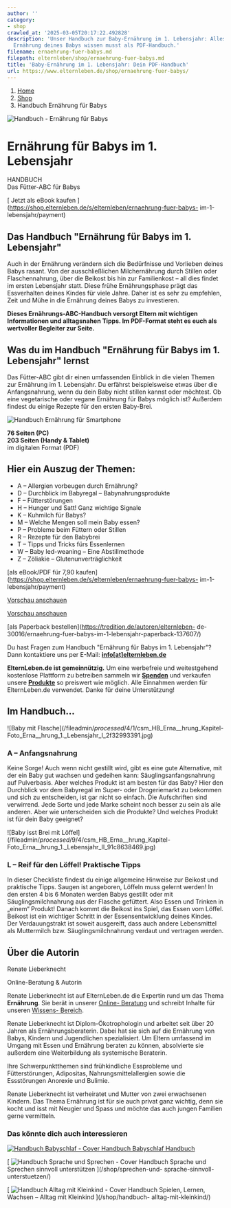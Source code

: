 ```yaml
---
author: ''
category:
- shop
crawled_at: '2025-03-05T20:17:22.492828'
description: 'Unser Handbuch zur Baby-Ernährung im 1. Lebensjahr: Alles was du zur
  Ernährung deines Babys wissen musst als PDF-Handbuch.'
filename: ernaehrung-fuer-babys.md
filepath: elternleben/shop/ernaehrung-fuer-babys.md
title: 'Baby-Ernährung im 1. Lebensjahr: Dein PDF-Handbuch'
url: https://www.elternleben.de/shop/ernaehrung-fuer-babys/
---
```


  1. [ Home ](/)
  2. [ Shop ](/shop)
  3. Handbuch Ernährung für Babys

![Handbuch - Ernährung für
Babys](/fileadmin/_processed_/b/8/csm_Keyvisual_Ernaehrung_1_Lebensjahr_d937dd43a0.jpg)

#  Ernährung für Babys im 1. Lebensjahr

HANDBUCH  
Das Fütter-ABC für Babys

[ Jetzt als eBook kaufen
](https://shop.elternleben.de/s/elternleben/ernaehrung-fuer-babys-
im-1-lebensjahr/payment)

##  Das Handbuch "Ernährung für Babys im 1. Lebensjahr"

Auch in der Ernährung verändern sich die Bedürfnisse und Vorlieben deines
Babys rasant. Von der ausschließlichen Milchernährung durch Stillen oder
Flaschennahrung, über die Beikost bis hin zur Familienkost – all dies findet
im ersten Lebensjahr statt. Diese frühe Ernährungsphase prägt das Essverhalten
deines Kindes für viele Jahre. Daher ist es sehr zu empfehlen, Zeit und Mühe
in die Ernährung deines Babys zu investieren.

**Dieses Ernährungs-ABC-Handbuch versorgt Eltern mit wichtigen Informationen
und alltagsnahen Tipps. Im PDF-Format steht es euch als wertvoller Begleiter
zur Seite.**

##  Was du im Handbuch "Ernährung für Babys im 1. Lebensjahr" lernst

Das Fütter-ABC gibt dir einen umfassenden Einblick in die vielen Themen zur
Ernährung im 1. Lebensjahr. Du erfährst beispielsweise etwas über die
Anfangsnahrung, wenn du dein Baby nicht stillen kannst oder möchtest. Ob eine
vegetarische oder vegane Ernährung für Babys möglich ist? Außerdem findest du
einige Rezepte für den ersten Baby-Brei.

![Handbuch Ernährung für
Smartphone](/fileadmin/_processed_/0/2/csm_Erna__hrung_mobile_959f91dce8.png)

**76 Seiten (PC)  
203 Seiten (Handy & Tablet)**  
im digitalen Format (PDF)

## Hier ein Auszug der Themen:

  * A – Allergien vorbeugen durch Ernährung?
  * D – Durchblick im Babyregal – Babynahrungsprodukte
  * F – Fütterstörungen
  * H – Hunger und Satt! Ganz wichtige Signale
  * K – Kuhmilch für Babys?
  * M – Welche Mengen soll mein Baby essen?
  * P – Probleme beim Füttern oder Stillen
  * R – Rezepte für den Babybrei
  * T – Tipps und Tricks fürs Essenlernen
  * W – Baby led-weaning – Eine Abstillmethode
  * Z – Zöliakie – Glutenunverträglichkeit

[als eBook/PDF für 7,90
kaufen](https://shop.elternleben.de/s/elternleben/ernaehrung-fuer-babys-
im-1-lebensjahr/payment)

[Vorschau
anschauen](/fileadmin/Startseite/5_Shop/Handbuecher/Previews/Ernaehrung_im_1_Lebensjahr_Handbuch_Smartphone_Vorschau.pdf)

[Vorschau
anschauen](/fileadmin/Startseite/5_Shop/Handbuecher/Previews/Ernaehrung_im_1_Lebensjahr_Handbuch_Desktop_Vorschau.pdf)

[als Paperback bestellen](https://tredition.de/autoren/elternleben-
de-30016/ernaehrung-fuer-babys-im-1-lebensjahr-paperback-137607/)

Du hast Fragen zum Handbuch "Ernährung für Babys im 1. Lebensjahr"?  
Dann kontaktiere uns per E-Mail:
**[info[at]elternleben.de](javascript:linkTo_UnCryptMailto\(%27nbjmup%2BjogpAfmufsomfcfo%5C%2Fef%27\);)**

**ElternLeben.de ist gemeinnützig.** Um eine werbefreie und weitestgehend
kostenlose Plattform zu betreiben sammeln wir
**[Spenden](https://www.elternleben.de/spenden/)** und verkaufen unsere
**[Produkte](https://www.elternleben.de/shop/)** so preiswert wie möglich.
Alle Einnahmen werden für ElternLeben.de verwendet. Danke für deine
Unterstützung!

##  Im Handbuch...

![Baby mit Flasche](/fileadmin/_processed_/4/1/csm_HB_Erna__hrung_Kapitel-
Foto_Erna__hrung_1._Lebensjahr_I_2f32993391.jpg)

### A – Anfangsnahrung

Keine Sorge! Auch wenn nicht gestillt wird, gibt es eine gute Alternative, mit
der ein Baby gut wachsen und gedeihen kann: Säuglingsanfangsnahrung auf
Pulverbasis. Aber welches Produkt ist am besten für das Baby? Hier den
Durchblick vor dem Babyregal im Super- oder Drogeriemarkt zu bekommen und sich
zu entscheiden, ist gar nicht so einfach. Die Aufschriften sind verwirrend.
Jede Sorte und jede Marke scheint noch besser zu sein als alle anderen. Aber
wie unterscheiden sich die Produkte? Und welches Produkt ist für dein Baby
geeignet?

![Baby isst Brei mit
Löffel](/fileadmin/_processed_/9/4/csm_HB_Erna__hrung_Kapitel-
Foto_Erna__hrung_1._Lebensjahr_II_91c8638469.jpg)

### L – Reif für den Löffel! Praktische Tipps

In dieser Checkliste findest du einige allgemeine Hinweise zur Beikost und
praktische Tipps. Saugen ist angeboren, Löffeln muss gelernt werden! In den
ersten 4 bis 6 Monaten werden Babys gestillt oder mit Säuglingsmilchnahrung
aus der Flasche gefüttert. Also Essen und Trinken in „einem“ Produkt! Danach
kommt die Beikost ins Spiel, das Essen vom Löffel. Beikost ist ein wichtiger
Schritt in der Essensentwicklung deines Kindes. Der Verdauungstrakt ist soweit
ausgereift, dass auch andere Lebensmittel als Muttermilch bzw.
Säuglingsmilchnahrung verdaut und vertragen werden.

##  Über die Autorin



Renate Lieberknecht

Online-Beratung & Autorin

Renate Lieberknecht ist auf ElternLeben.de die Expertin rund um das Thema
**Ernährung**. Sie berät in unserer [Online-
Beratung](https://www.elternleben.de/ueber-stell-uns-deine-frage/) und
schreibt Inhalte für unseren [Wissens-
Bereich](https://www.elternleben.de/elternwissen/).

Renate Lieberknecht ist Diplom-Ökotrophologin und arbeitet seit über 20 Jahren
als Ernährungsberaterin. Dabei hat sie sich auf die Ernährung von Babys,
Kindern und Jugendlichen spezialisiert. Um Eltern umfassend im Umgang mit
Essen und Ernährung beraten zu können, absolvierte sie außerdem eine
Weiterbildung als systemische Beraterin.

Ihre Schwerpunktthemen sind frühkindliche Essprobleme und Fütterstörungen,
Adipositas, Nahrungsmittelallergien sowie die Essstörungen Anorexie und
Bulimie.

Renate Lieberknecht ist verheiratet und Mutter von zwei erwachsenen Kindern.
Das Thema Ernährung ist für sie auch privat ganz wichtig, denn sie kocht und
isst mit Neugier und Spass und möchte das auch jungen Familien gerne
vermitteln.

### Das könnte dich auch interessieren

[ ![Handbuch Babyschlaf -
Cover](/fileadmin/_processed_/4/1/csm_Handbuch_Babyschalf_teaser_55259d2bf7.png)
Handbuch Babyschlaf Handbuch ](/shop/babyschlaf-handbook-e/)

[ ![Handbuch Sprache und Sprechen -
Cover](/fileadmin/_processed_/1/6/csm_Handbuch_Sprache_teaser_f9f818e08a.png)
Handbuch Sprache und Sprechen sinnvoll unterstützen ](/shop/sprechen-und-
sprache-sinnvoll-unterstuetzen/)

[ ![Handbuch Alltag mit Kleinkind -
Cover](/fileadmin/_processed_/2/5/csm_Handbuch_alltagKleinkind_teaser_fdbefad07d.png)
Handbuch Spielen, Lernen, Wachsen – Alltag mit Kleinkind ](/shop/handbuch-
alltag-mit-kleinkind/)

